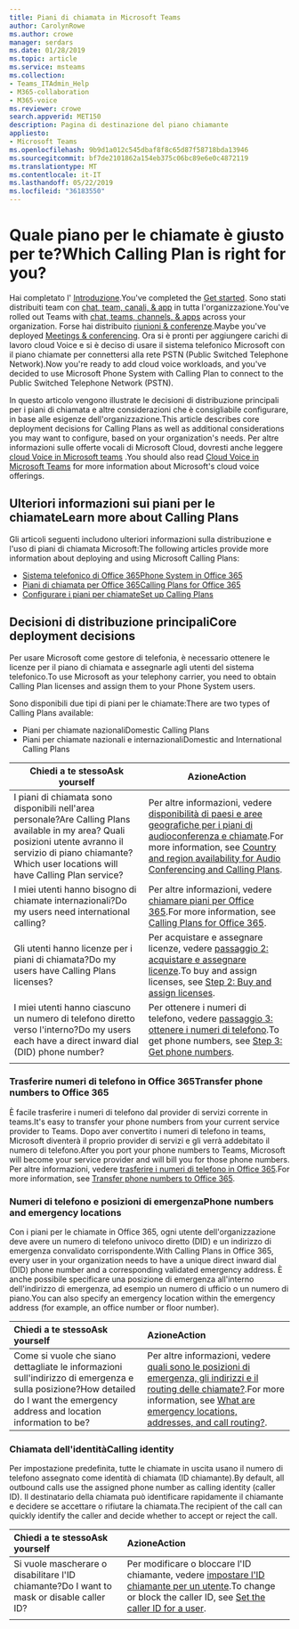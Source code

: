 ```yaml
---
title: Piani di chiamata in Microsoft Teams
author: CarolynRowe
ms.author: crowe
manager: serdars
ms.date: 01/28/2019
ms.topic: article
ms.service: msteams
ms.collection:
- Teams_ITAdmin_Help
- M365-collaboration
- M365-voice
ms.reviewer: crowe
search.appverid: MET150
description: Pagina di destinazione del piano chiamante
appliesto:
- Microsoft Teams
ms.openlocfilehash: 9b9d1a012c545dbaf8f8c65d87f58718bda13946
ms.sourcegitcommit: bf7de2101862a154eb375c06bc89e6e0c4872119
ms.translationtype: MT
ms.contentlocale: it-IT
ms.lasthandoff: 05/22/2019
ms.locfileid: "36183550"
---
```

# <a name="which-calling-plan-is-right-for-you"></a><span data-ttu-id="eb6ba-103">Quale piano per le chiamate è giusto per te?</span><span class="sxs-lookup"><span data-stu-id="eb6ba-103">Which Calling Plan is right for you?</span></span> 

<span data-ttu-id="eb6ba-104">Hai completato l' [Introduzione](get-started-with-teams-quick-start.md).</span><span class="sxs-lookup"><span data-stu-id="eb6ba-104">You've completed the [Get started](get-started-with-teams-quick-start.md).</span></span> <span data-ttu-id="eb6ba-105">Sono stati distribuiti team con [chat, team, canali, & app](deploy-chat-teams-channels-microsoft-teams-landing-page.md) in tutta l'organizzazione.</span><span class="sxs-lookup"><span data-stu-id="eb6ba-105">You've rolled out Teams with [chat, teams, channels, & apps](deploy-chat-teams-channels-microsoft-teams-landing-page.md) across your organization.</span></span> <span data-ttu-id="eb6ba-106">Forse hai distribuito [riunioni & conferenze](deploy-meetings-microsoft-teams-landing-page.md).</span><span class="sxs-lookup"><span data-stu-id="eb6ba-106">Maybe you've deployed [Meetings & conferencing](deploy-meetings-microsoft-teams-landing-page.md).</span></span> <span data-ttu-id="eb6ba-107">Ora si è pronti per aggiungere carichi di lavoro cloud Voice e si è deciso di usare il sistema telefonico Microsoft con il piano chiamate per connettersi alla rete PSTN (Public Switched Telephone Network).</span><span class="sxs-lookup"><span data-stu-id="eb6ba-107">Now you're ready to add cloud voice workloads, and you've decided to use Microsoft Phone System with Calling Plan to connect to the Public Switched Telephone Network (PSTN).</span></span> 

<span data-ttu-id="eb6ba-108">In questo articolo vengono illustrate le decisioni di distribuzione principali per i piani di chiamata e altre considerazioni che è consigliabile configurare, in base alle esigenze dell'organizzazione.</span><span class="sxs-lookup"><span data-stu-id="eb6ba-108">This article describes core deployment decisions for Calling Plans as well as additional considerations you may want to configure, based on your organization's needs.</span></span> <span data-ttu-id="eb6ba-109">Per altre informazioni sulle offerte vocali di Microsoft Cloud, dovresti anche leggere [cloud Voice in Microsoft teams](cloud-voice-landing-page.md) .</span><span class="sxs-lookup"><span data-stu-id="eb6ba-109">You should also read [Cloud Voice in Microsoft Teams](cloud-voice-landing-page.md) for more information about Microsoft's cloud voice offerings.</span></span>


## <a name="learn-more-about-calling-plans"></a><span data-ttu-id="eb6ba-110">Ulteriori informazioni sui piani per le chiamate</span><span class="sxs-lookup"><span data-stu-id="eb6ba-110">Learn more about Calling Plans</span></span>

<span data-ttu-id="eb6ba-111">Gli articoli seguenti includono ulteriori informazioni sulla distribuzione e l'uso di piani di chiamata Microsoft:</span><span class="sxs-lookup"><span data-stu-id="eb6ba-111">The following articles provide more information about deploying and using Microsoft Calling Plans:</span></span>

- [<span data-ttu-id="eb6ba-112">Sistema telefonico di Office 365</span><span class="sxs-lookup"><span data-stu-id="eb6ba-112">Phone System in Office 365</span></span>](what-is-phone-system-in-office-365.md)
- [<span data-ttu-id="eb6ba-113">Piani di chiamata per Office 365</span><span class="sxs-lookup"><span data-stu-id="eb6ba-113">Calling Plans for Office 365</span></span>](calling-plans-for-office-365.md)
- [<span data-ttu-id="eb6ba-114">Configurare i piani per chiamate</span><span class="sxs-lookup"><span data-stu-id="eb6ba-114">Set up Calling Plans</span></span>](set-up-calling-plans.md)


## <a name="core-deployment-decisions"></a><span data-ttu-id="eb6ba-115">Decisioni di distribuzione principali</span><span class="sxs-lookup"><span data-stu-id="eb6ba-115">Core deployment decisions</span></span>

<span data-ttu-id="eb6ba-116">Per usare Microsoft come gestore di telefonia, è necessario ottenere le licenze per il piano di chiamata e assegnarle agli utenti del sistema telefonico.</span><span class="sxs-lookup"><span data-stu-id="eb6ba-116">To use Microsoft as your telephony carrier, you need to obtain Calling Plan licenses and assign them to your Phone System users.</span></span> 

<span data-ttu-id="eb6ba-117">Sono disponibili due tipi di piani per le chiamate:</span><span class="sxs-lookup"><span data-stu-id="eb6ba-117">There are two types of Calling Plans available:</span></span>

- <span data-ttu-id="eb6ba-118">Piani per chiamate nazionali</span><span class="sxs-lookup"><span data-stu-id="eb6ba-118">Domestic Calling Plans</span></span> 
- <span data-ttu-id="eb6ba-119">Piani per chiamate nazionali e internazionali</span><span class="sxs-lookup"><span data-stu-id="eb6ba-119">Domestic and International Calling Plans</span></span>

|<span data-ttu-id="eb6ba-120">Chiedi a te stesso</span><span class="sxs-lookup"><span data-stu-id="eb6ba-120">Ask yourself</span></span>|<span data-ttu-id="eb6ba-121">Azione</span><span class="sxs-lookup"><span data-stu-id="eb6ba-121">Action</span></span> |
|------------|-------|
|<span data-ttu-id="eb6ba-122">I piani di chiamata sono disponibili nell'area personale?</span><span class="sxs-lookup"><span data-stu-id="eb6ba-122">Are Calling Plans available in my area?</span></span> <span data-ttu-id="eb6ba-123">Quali posizioni utente avranno il servizio di piano chiamante?</span><span class="sxs-lookup"><span data-stu-id="eb6ba-123">Which user locations will have Calling Plan service?</span></span> | <span data-ttu-id="eb6ba-124">Per altre informazioni, vedere [disponibilità di paesi e aree geografiche per i piani di audioconferenza e chiamate](country-and-region-availability-for-audio-conferencing-and-calling-plans/country-and-region-availability-for-audio-conferencing-and-calling-plans.md).</span><span class="sxs-lookup"><span data-stu-id="eb6ba-124">For more information, see [Country and region availability for Audio Conferencing and Calling Plans](country-and-region-availability-for-audio-conferencing-and-calling-plans/country-and-region-availability-for-audio-conferencing-and-calling-plans.md).</span></span> | 
<span data-ttu-id="eb6ba-125">I miei utenti hanno bisogno di chiamate internazionali?</span><span class="sxs-lookup"><span data-stu-id="eb6ba-125">Do my users need international calling?</span></span> | <span data-ttu-id="eb6ba-126">Per altre informazioni, vedere [chiamare piani per Office 365](calling-plans-for-office-365.md).</span><span class="sxs-lookup"><span data-stu-id="eb6ba-126">For more information, see [Calling Plans for Office 365](calling-plans-for-office-365.md).</span></span> |
<span data-ttu-id="eb6ba-127">Gli utenti hanno licenze per i piani di chiamata?</span><span class="sxs-lookup"><span data-stu-id="eb6ba-127">Do my users have Calling Plans licenses?</span></span> | <span data-ttu-id="eb6ba-128">Per acquistare e assegnare licenze, vedere [passaggio 2: acquistare e assegnare licenze](set-up-calling-plans.md#step-2-buy-and-assign-licenses).</span><span class="sxs-lookup"><span data-stu-id="eb6ba-128">To buy and assign licenses, see [Step 2: Buy and assign licenses](set-up-calling-plans.md#step-2-buy-and-assign-licenses).</span></span> |
<span data-ttu-id="eb6ba-129">I miei utenti hanno ciascuno un numero di telefono diretto verso l'interno?</span><span class="sxs-lookup"><span data-stu-id="eb6ba-129">Do my users each have a direct inward dial (DID) phone number?</span></span> | <span data-ttu-id="eb6ba-130">Per ottenere i numeri di telefono, vedere [passaggio 3: ottenere i numeri di telefono](set-up-calling-plans.md#step-3-get-phone-numbers).</span><span class="sxs-lookup"><span data-stu-id="eb6ba-130">To get phone numbers, see [Step 3: Get phone numbers](set-up-calling-plans.md#step-3-get-phone-numbers).</span></span> |
|||

### <a name="transfer-phone-numbers-to-office-365"></a><span data-ttu-id="eb6ba-131">Trasferire numeri di telefono in Office 365</span><span class="sxs-lookup"><span data-stu-id="eb6ba-131">Transfer phone numbers to Office 365</span></span>

<span data-ttu-id="eb6ba-132">È facile trasferire i numeri di telefono dal provider di servizi corrente in teams.</span><span class="sxs-lookup"><span data-stu-id="eb6ba-132">It's easy to transfer your phone numbers from your current service provider to Teams.</span></span> <span data-ttu-id="eb6ba-133">Dopo aver convertito i numeri di telefono in teams, Microsoft diventerà il proprio provider di servizi e gli verrà addebitato il numero di telefono.</span><span class="sxs-lookup"><span data-stu-id="eb6ba-133">After you port your phone numbers to Teams, Microsoft will become your service provider and will bill you for those phone numbers.</span></span> <span data-ttu-id="eb6ba-134">Per altre informazioni, vedere [trasferire i numeri di telefono in Office 365](transfer-phone-numbers-to-office-365.md).</span><span class="sxs-lookup"><span data-stu-id="eb6ba-134">For more information, see [Transfer phone numbers to Office 365](transfer-phone-numbers-to-office-365.md).</span></span>


### <a name="phone-numbers-and-emergency-locations"></a><span data-ttu-id="eb6ba-135">Numeri di telefono e posizioni di emergenza</span><span class="sxs-lookup"><span data-stu-id="eb6ba-135">Phone numbers and emergency locations</span></span>

<span data-ttu-id="eb6ba-136">Con i piani per le chiamate in Office 365, ogni utente dell'organizzazione deve avere un numero di telefono univoco diretto (DID) e un indirizzo di emergenza convalidato corrispondente.</span><span class="sxs-lookup"><span data-stu-id="eb6ba-136">With Calling Plans in Office 365, every user in your organization needs to have a unique direct inward dial (DID) phone number and a corresponding validated emergency address.</span></span> <span data-ttu-id="eb6ba-137">È anche possibile specificare una posizione di emergenza all'interno dell'indirizzo di emergenza, ad esempio un numero di ufficio o un numero di piano.</span><span class="sxs-lookup"><span data-stu-id="eb6ba-137">You can also specify an emergency location within the emergency address (for example, an office number or floor number).</span></span> 

|<span data-ttu-id="eb6ba-138">Chiedi a te stesso</span><span class="sxs-lookup"><span data-stu-id="eb6ba-138">Ask yourself</span></span>|<span data-ttu-id="eb6ba-139">Azione</span><span class="sxs-lookup"><span data-stu-id="eb6ba-139">Action</span></span> |
|:------------|:-------|
|<span data-ttu-id="eb6ba-140">Come si vuole che siano dettagliate le informazioni sull'indirizzo di emergenza e sulla posizione?</span><span class="sxs-lookup"><span data-stu-id="eb6ba-140">How detailed do I want the emergency address and location information to be?</span></span> |<span data-ttu-id="eb6ba-141">Per altre informazioni, vedere [quali sono le posizioni di emergenza, gli indirizzi e il routing delle chiamate?](https://docs.microsoft.com/SkypeForBusiness/what-are-calling-plans-in-office-365/what-are-emergency-locations-addresses-and-call-routing).</span><span class="sxs-lookup"><span data-stu-id="eb6ba-141">For more information, see [What are emergency locations, addresses, and call routing?](https://docs.microsoft.com/SkypeForBusiness/what-are-calling-plans-in-office-365/what-are-emergency-locations-addresses-and-call-routing).</span></span>


### <a name="calling-identity"></a><span data-ttu-id="eb6ba-142">Chiamata dell'identità</span><span class="sxs-lookup"><span data-stu-id="eb6ba-142">Calling identity</span></span>

<span data-ttu-id="eb6ba-143">Per impostazione predefinita, tutte le chiamate in uscita usano il numero di telefono assegnato come identità di chiamata (ID chiamante).</span><span class="sxs-lookup"><span data-stu-id="eb6ba-143">By default, all outbound calls use the assigned phone number as calling identity (caller ID).</span></span> <span data-ttu-id="eb6ba-144">Il destinatario della chiamata può identificare rapidamente il chiamante e decidere se accettare o rifiutare la chiamata.</span><span class="sxs-lookup"><span data-stu-id="eb6ba-144">The recipient of the call can quickly identify the caller and decide whether to accept or reject the call.</span></span>

|<span data-ttu-id="eb6ba-145">Chiedi a te stesso</span><span class="sxs-lookup"><span data-stu-id="eb6ba-145">Ask yourself</span></span>|<span data-ttu-id="eb6ba-146">Azione</span><span class="sxs-lookup"><span data-stu-id="eb6ba-146">Action</span></span> |
|:------------|:-------|
|<span data-ttu-id="eb6ba-147">Si vuole mascherare o disabilitare l'ID chiamante?</span><span class="sxs-lookup"><span data-stu-id="eb6ba-147">Do I want to mask or disable caller ID?</span></span> | <span data-ttu-id="eb6ba-148">Per modificare o bloccare l'ID chiamante, vedere [impostare l'ID chiamante per un utente](set-the-caller-id-for-a-user.md).</span><span class="sxs-lookup"><span data-stu-id="eb6ba-148">To change or block the caller ID, see [Set the caller ID for a user](set-the-caller-id-for-a-user.md).</span></span> |
|||




